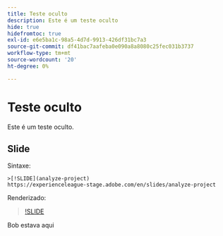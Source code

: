 ```yaml
---
title: Teste oculto
description: Este é um teste oculto
hide: true
hidefromtoc: true
exl-id: e6e5ba1c-98a5-4d7d-9913-426df31bc7a3
source-git-commit: df41bac7aafeba0e090a8a8080c25fec031b3737
workflow-type: tm+mt
source-wordcount: '20'
ht-degree: 0%

---
```


# Teste oculto

Este é um teste oculto.

## Slide

Sintaxe:

```
>[!SLIDE](analyze-project)
https://experienceleague-stage.adobe.com/en/slides/analyze-project
```

Renderizado:

>[!SLIDE](analyze-project)

Bob estava aqui
